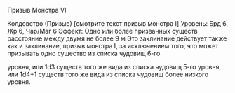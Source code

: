 
Призыв Монстра VI

Колдовство (Призыв) [смотрите текст
призыв монстра I]
Уровень: Брд 6, Жр 6, Чар/Маг 6
Эффект: Одно или более призванных
существ расстояние между двумя не
более 9 м
Это заклинание действует также как и
заклинание, призыв монстра I, за исключением того, что может призывать
одно существо из списка чудовищ 6-го

уровня, или 1d3 существ того же вида
из списка чудовищ 5-го уровня, или
1d4+1 существ того же вида из списка
чудовищ более низкого уровня.